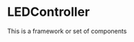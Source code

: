 # LEDController
This is a framework or set of components 
<!--stackedit_data:
eyJoaXN0b3J5IjpbLTExNzIzNTM1MzVdfQ==
-->